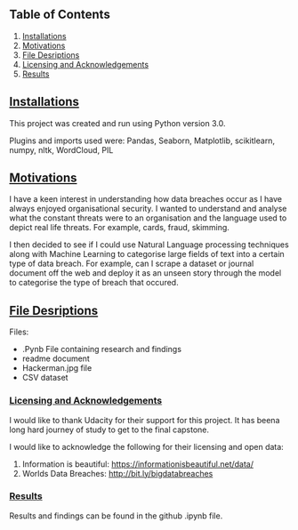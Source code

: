 

## Table of Contents ##
1. [Installations](#Installations)
2. [Motivations](#Motivations)
3. [File Desriptions](#File_Desc)
4. [Licensing and Acknowledgements](#Licensing)
5. [Results](#Results)

## [Installations](#Installations) ##

This project was created and run using Python version 3.0.

Plugins and imports used were: 
Pandas, Seaborn, Matplotlib, scikitlearn, numpy, nltk, WordCloud, PIL

## [Motivations](#Motivations) ##

I have a keen interest in understanding how data breaches occur as I have always enjoyed organisational security. I wanted to understand and analyse what the constant threats were to an organisation and the language used to depict real life threats. For example, cards, fraud, skimming. 

I then decided to see if I could use Natural Language processing techniques along with Machine Learning to categorise large fields of text into a certain type of data breach. For example, can I scrape a dataset or journal document off the web and deploy it as an unseen story through the model to categorise the type of breach that occured. 


## [File Desriptions](#File_Desc)

Files: 
- .Pynb File containing research and findings
- readme document
- Hackerman.jpg file
- CSV dataset

### [Licensing and Acknowledgements](#Licensing)

I would like to thank Udacity for their support for this project. It has beena long hard journey of study to get to the final capstone.  

I would like to acknowledge the following for their licensing and open data: 
1. Information is beautiful: https://informationisbeautiful.net/data/
2. Worlds Data Breaches: http://bit.ly/bigdatabreaches

### [Results](#Results)

Results and findings can be found in the github .ipynb file. 



```python

```
